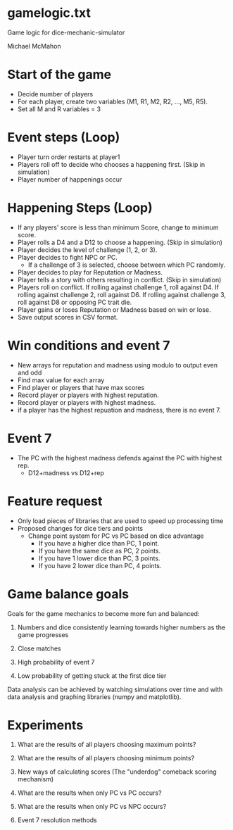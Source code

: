 # gamelogic.txt

Game logic for dice-mechanic-simulator

Michael McMahon

# Start of the game
- Decide number of players
- For each player, create two variables (M1, R1, M2, R2, ..., M5, R5).
- Set all M and R variables = 3

# Event steps (Loop)
- Player turn order restarts at player1
- Players roll off to decide who chooses a happening first. (Skip in simulation)
- Player number of happenings occur

# Happening Steps (Loop)
- If any players' score is less than minimum Score, change to minimum score.
- Player rolls a D4 and a D12 to choose a happening. (Skip in simulation)
- Player decides the level of challenge (1, 2, or 3).
- Player decides to fight NPC or PC.
  - If a challenge of 3 is selected, choose between which PC randomly.
- Player decides to play for Reputation or Madness.
- Player tells a story with others resulting in conflict. (Skip in simulation)
- Players roll on conflict.
   If rolling against challenge 1, roll against D4.
   If rolling against challenge 2, roll against D6.
   If rolling against challenge 3, roll against D8 or opposing PC trait die.
- Player gains or loses Reputation or Madness based on win or lose.
- Save output scores in CSV format.

# Win conditions and event 7
- New arrays for reputation and madness using modulo to output even and odd
- Find max value for each array
- Find player or players that have max scores
- Record player or players with highest reputation.
- Record player or players with highest madness.
- if a player has the highest repuation and madness, there is no event 7.

#   Event 7
- The PC with the highest madness defends against the PC with highest rep.
    - D12+madness vs D12+rep


# Feature request
- Only load pieces of libraries that are used to speed up processing time
- Proposed changes for dice tiers and points
  - Change point system for PC vs PC based on dice advantage
    - If you have a higher dice than PC, 1 point.
    - If you have the same dice as PC, 2 points.
    - If you have 1 lower dice than PC, 3 points.
    - If you have 2 lower dice than PC, 4 points.


# Game balance goals
Goals for the game mechanics to become more fun and balanced:

1) Numbers and dice consistently learning towards higher numbers as the game progresses

2) Close matches

3) High probability of event 7

4) Low probability of getting stuck at the first dice tier

Data analysis can be achieved by watching simulations over time and with data analysis and graphing libraries (numpy and matplotlib).




# Experiments

1) What are the results of all players choosing maximum points?

2) What are the results of all players choosing minimum points?

3) New ways of calculating scores (The "underdog" comeback scoring mechanism)

4) What are the results when only PC vs PC occurs?

5) What are the results when only PC vs NPC occurs?

6) Event 7 resolution methods
